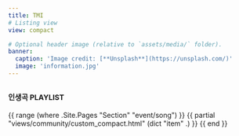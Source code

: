 ```yaml
---
title: TMI
# Listing view
view: compact

# Optional header image (relative to `assets/media/` folder).
banner:
  caption: 'Image credit: [**Unsplash**](https://unsplash.com/)'
  image: 'information.jpg'
---
```


<h2><span style="font-size:70%">인생곡 PLAYLIST</span></h2>

{{ range (where .Site.Pages "Section" "event/song") }}
  {{ partial "views/community/custom_compact.html" (dict "item" .) }}
{{ end }}
